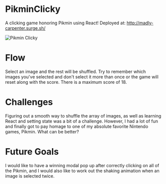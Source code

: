 # PikminClicky
A clicking game honoring Pikmin using React!
Deployed at: http://madly-carpenter.surge.sh/

<img src="https://i.imgur.com/tdBHMqO.png" alt="Pikmin Clicky">

# Flow
Select an image and the rest will be shuffled. Try to remember which images you've selected and don't select it more than once or the game will reset along with the score. There is a maximum score of 18.

# Challenges
Figuring out a smooth way to shuffle the array of images, as well as learning React and setting state was a bit of a challenge. However, I had a lot of fun and finally got to pay homage to one of my absolute favorite Nintendo games, Pikmin. What can be better?

# Future Goals
I would like to have a winning modal pop up after correctly clicking on all of the Pikmin, and I would also like to work out the shaking animation when an image is selected twice.
